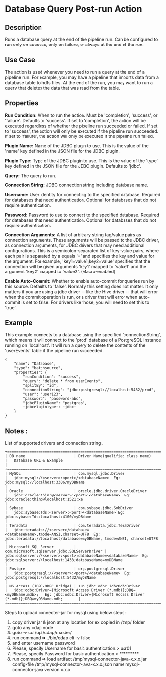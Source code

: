 # Database Query Post-run Action


Description
-----------
Runs a database query at the end of the pipeline run.
Can be configured to run only on success, only on failure, or always at the end of the run.


Use Case
--------
The action is used whenever you need to run a query at the end of a pipeline run.
For example, you may have a pipeline that imports data from a database table to
hdfs files. At the end of the run, you may want to run a query that deletes the data
that was read from the table.


Properties
----------
**Run Condition:** When to run the action. Must be 'completion', 'success', or 'failure'. Defaults to 'success'.
If set to 'completion', the action will be executed regardless of whether the pipeline run succeeded or failed.
If set to 'success', the action will only be executed if the pipeline run succeeded.
If set to 'failure', the action will only be executed if the pipeline run failed.

**Plugin Name:** Name of the JDBC plugin to use. This is the value of the 'name' key
defined in the JSON file for the JDBC plugin.

**Plugin Type:** Type of the JDBC plugin to use. This is the value of the 'type' key
defined in the JSON file for the JDBC plugin. Defaults to 'jdbc'.

**Query:** The query to run.

**Connection String:** JDBC connection string including database name.

**Username:** User identity for connecting to the specified database. Required for databases that need
authentication. Optional for databases that do not require authentication.

**Password:** Password to use to connect to the specified database. Required for databases
that need authentication. Optional for databases that do not require authentication.

**Connection Arguments:** A list of arbitrary string tag/value pairs as connection arguments. These arguments
will be passed to the JDBC driver, as connection arguments, for JDBC drivers that may need additional configurations.
This is a semicolon-separated list of key-value pairs, where each pair is separated by a equals '=' and specifies
the key and value for the argument. For example, 'key1=value1;key2=value' specifies that the connection will be
given arguments 'key1' mapped to 'value1' and the argument 'key2' mapped to 'value2'. (Macro-enabled)

**Enable Auto-Commit:** Whether to enable auto-commit for queries run by this source. Defaults to 'false'.
Normally this setting does not matter. It only matters if you are using a jdbc driver -- like the Hive
driver -- that will error when the commit operation is run, or a driver that will error when auto-commit is
set to false. For drivers like those, you will need to set this to 'true'.


Example
-------
This example connects to a database using the specified 'connectionString', which means
it will connect to the 'prod' database of a PostgreSQL instance running on 'localhost'.
It will run a query to delete the contents of the 'userEvents' table if the pipeline run succeeded.

    {
        "name": "Database",
        "type": "batchsource",
        "properties": {
            "runCondition": "success",
            "query": "delete * from userEvents",
            "splitBy": "id",
            "connectionString": "jdbc:postgresql://localhost:5432/prod",
            "user": "user123",
            "password": "password-abc",
            "jdbcPluginName": "postgres",
            "jdbcPluginType": "jdbc"
        }
    }


Notes :
-----
List of supported drivers and connection string .

    +=========================================================================================================================================================================================================================================+
    | DB name                      | Driver Name(qualified class name)            |   Database URL & Example                                                                                                                                  |
    +=========================================================================================================================================================================================================================================+
    | MySQL                        | com.mysql.jdbc.Driver                        |   jdbc:mysql://<server>:<port>/<databaseName>  Eg: jdbc:mysql://localhost:3306/myDBName                                                                   |
    | Oracle                       | oracle.jdbc.driver.OracleDriver              |   jdbc:oracle:thin:@<server>:<port>:<databaseName>  Eg: jdbc:oracle:thin:@localhost:1521:xe                                                               |
    | Sybase                       | com.sybase.jdbc.SybDriver                    |   jdbc:sybase:Tds:<server>:<port>/<databaseName> Eg: jdbc:sybase:Tds:localhost:4100/myDBName                                                              |
    | Teradata                     | com.teradata.jdbc.TeraDriver                 |   jdbc:teradata://<server>/database=<databaseName>,tmode=ANSI,charset=UTF8  Eg: jdbc:teradata://localhost/database=myDBName, tmode=ANSI, charset=UTF8     |
    | Microsoft SQL Server         | com.microsoft.sqlserver.jdbc.SQLServerDriver |   jdbc:sqlserver://<server>:<port>;databaseName=<databaseName>  Eg: jdbc:sqlserver://localhost:1433;databaseName=myDBName                                 |
    | Postgre                      | org.postgresql.Driver                        |   jdbc:postgresql://<server>:<port>/<databaseName>  Eg: jdbc:postgresql://localhost:5432/myDBName                                                         |
    | MS Access (JDBC-ODBC Bridge) | sun.jdbc.odbc.JdbcOdbcDriver                 |   jdbc:odbc:Driver={Microsoft Access Driver (*.mdb)};DBQ=<myDBName.mdb>;   Eg: jdbc:odbc:Driver={Microsoft Access Driver (*.mdb)};DBQ=myDBName.mdb;       | 
    +=========================================================================================================================================================================================================================================+


Steps to upload connecter-jar for mysql using below steps :

1. copy driver jar & json at any location for ex copied in /tmp/ folder
2. goto any cdap node 
3. goto → cd /opt/cdap/master/ 
4. run command => ./bin/cdap cli -v false
5. and enter username password
6. Please, specify Username for basic authentication.> usr01
7. Please, specify Password for basic authentication.> *********
8. run command => load artifact /tmp/mysql-connector-java-x.x.x.jar config-file /tmp/mysql-connector-java-x.x.x.json name mysql-connector-java version x.x.x